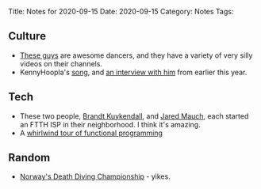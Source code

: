 Title: Notes for 2020-09-15
Date: 2020-09-15
Category: Notes
Tags:

## Culture
- [These guys](https://www.youtube.com/watch?v=H8-uYAVhaCs) are awesome dancers, and they have a variety of very silly videos on their channels.
- KennyHoopla's [song](https://www.youtube.com/watch?v=SSlxU7FKdF4), and [an interview with him](https://www.nme.com/blogs/nme-radar/meet-kennyhoopla-the-wisconsin-shape-shifter-repurposing-indie-bangers-for-the-2020s-2644157) from earlier this year.

## Tech
- These two people, [Brandt Kuykendall](https://www.youtube.com/watch?v=p52PY_cwIsA), and [Jared Mauch](https://www.youtube.com/watch?v=ASXJgvy3mEg), each started an FTTH ISP in their neighborhood. I think it's amazing.
- A [whirlwind tour of functional programming](https://www.youtube.com/watch?v=E8I19uA-wGY)

## Random
- [Norway's Death Diving Championship](https://www.youtube.com/watch?v=DAkZ8HXTmXw) - yikes.
